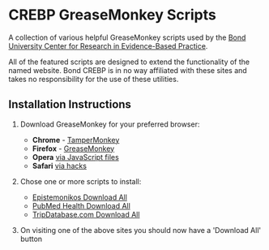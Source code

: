 CREBP GreaseMonkey Scripts
==========================
A collection of various helpful GreaseMonkey scripts used by the [Bond University Center for Research in Evidence-Based Practice](http://crebp.net.au).

All of the featured scripts are designed to extend the functionality of the named website. Bond CREBP is in no way affiliated with these sites and takes no responsibility for the use of these utilities.

Installation Instructions
-------------------------
1. Download GreaseMonkey for your preferred browser:
	* **Chrome** - [TamperMonkey](https://chrome.google.com/webstore/detail/tampermonkey/dhdgffkkebhmkfjojejmpbldmpobfkfo)
	* **Firefox** - [GreaseMonkey](https://addons.mozilla.org/en-US/firefox/addon/greasemonkey/)
	* **Opera** [via JavaScript files](http://www.ghacks.net/2008/08/10/greasemonkey-in-opera/)
	* **Safari** [via hacks](http://www.simplehelp.net/2007/11/14/how-to-run-greasemonkey-scripts-in-safari/)

2. Chose one or more scripts to install:
	* [Epistemonikos Download All](https://github.com/CREBP/GreaseMonkey/raw/master/Epistemonikos%20Download%20All.user.js)
	* [PubMed Health Download All](https://github.com/CREBP/GreaseMonkey/raw/master/PubMed%20Health%20Download%20All.user.js)
	* [TripDatabase.com Download All](https://github.com/CREBP/GreaseMonkey/raw/master/TripDatabase.com%20Download%20All.user.js)

3. On visiting one of the above sites you should now have a 'Download All' button
